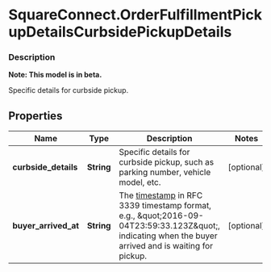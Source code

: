 # SquareConnect.OrderFulfillmentPickupDetailsCurbsidePickupDetails

### Description
**Note: This model is in beta.**

Specific details for curbside pickup.

## Properties
Name | Type | Description | Notes
------------ | ------------- | ------------- | -------------
**curbside_details** | **String** | Specific details for curbside pickup, such as parking number, vehicle model, etc. | [optional] 
**buyer_arrived_at** | **String** | The [timestamp](#workingwithdates) in RFC 3339 timestamp format, e.g., \&quot;2016-09-04T23:59:33.123Z\&quot;, indicating when the buyer arrived and is waiting for pickup. | [optional] 


